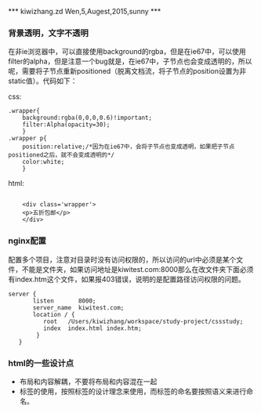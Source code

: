 *** kiwizhang.zd Wen,5,Augest,2015,sunny ***
### 背景透明，文字不透明
在非ie浏览器中，可以直接使用background的rgba，但是在ie67中，可以使用filter的alpha，但是注意一个bug就是，在ie67中，子节点也会变成透明的，所以呢，需要将子节点重新positioned（脱离文档流，将子节点的position设置为非static值）。代码如下：

css:

```
.wrapper{
    background:rgba(0,0,0,0.6)!important;
    filter:Alpha(opacity=30);
    }
.wrapper p{
    position:relative;/*因为在ie67中，会将子节点也变成透明，如果把子节点positioned之后，就不会变成透明的*/
    color:white;
    }
```
html:

```

	<div class='wrapper'>
    <p>五折包邮</p>
	</div>
```
### nginx配置

配置多个项目，注意对目录时没有访问权限的，所以访问的url中必须是某个文件，不能是文件夹，如果访问地址是kiwitest.com:8000那么在改文件夹下面必须有index.htm这个文件，如果报403错误，说明的是配置路径访问权限的问题。

```
server {
       listen       8000;
       server_name  kiwitest.com;
       location / {
          root   /Users/kiwizhang/workspace/study-project/cssstudy;
          index  index.html index.htm;
        }
   }
```

### html的一些设计点
* 布局和内容解耦，不要将布局和内容混在一起
* 标签的使用，按照标签的设计理念来使用，而标签的命名要按照语义来进行命名。


